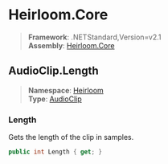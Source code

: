 # Heirloom.Core

> **Framework**: .NETStandard,Version=v2.1  
> **Assembly**: [Heirloom.Core][0]  

## AudioClip.Length

> **Namespace**: [Heirloom][0]  
> **Type**: [AudioClip][1]  

### Length

Gets the length of the clip in samples.

```cs
public int Length { get; }
```

[0]: ../../../Heirloom.Core.md
[1]: ../AudioClip.md
